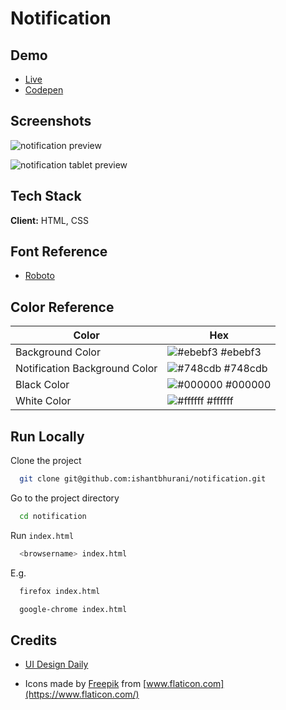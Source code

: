 # Notification

## Demo

- [Live](https://ishantbhurani.github.io/notification/)
- [Codepen](https://codepen.io/ivanshaunt/full/VwWVONN)

## Screenshots

![notification preview](https://user-images.githubusercontent.com/67356291/129839539-532dcde4-1ec5-4cd0-9b25-385242919669.png)

![notification tablet preview](https://user-images.githubusercontent.com/67356291/129839620-e4e10c04-249e-416e-89e3-77fbd6b235d5.png)

## Tech Stack

**Client:** HTML, CSS

## Font Reference

- [Roboto](https://fonts.google.com/specimen/Roboto)

## Color Reference

| Color                         | Hex                                                              |
| ----------------------------- | ---------------------------------------------------------------- |
| Background Color              | ![#ebebf3](https://via.placeholder.com/10/ebebf3?text=+) #ebebf3 |
| Notification Background Color | ![#748cdb](https://via.placeholder.com/10/748cdb?text=+) #748cdb |
| Black Color                   | ![#000000](https://via.placeholder.com/10/000000?text=+) #000000 |
| White Color                   | ![#ffffff](https://via.placeholder.com/10/ffffff?text=+) #ffffff |

## Run Locally

Clone the project

```bash
  git clone git@github.com:ishantbhurani/notification.git
```

Go to the project directory

```bash
  cd notification
```

Run `index.html`

```bash
  <browsername> index.html
```

E.g.

```bash
  firefox index.html
```

```bash
  google-chrome index.html
```

## Credits

- [UI Design Daily](https://www.uidesigndaily.com/posts/figma-notification-pop-up-day-1412)

- Icons made by [Freepik](https://www.freepik.com) from [www.flaticon.com](https://www.flaticon.com/)
